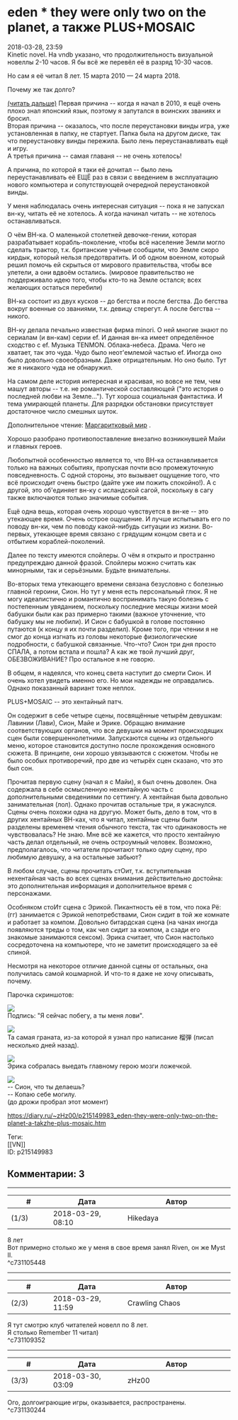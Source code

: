 eden \* they were only two on the planet, а также PLUS+MOSAIC
=============================================================

  
2018-03-28, 23:59  
 Kinetic novel. На vndb указано, что продолжительность визуальной новеллы 2-10 часов. Я бы всё же перевёл её в разряд 10-30 часов.   
   
 Но сам я её читал 8 лет. 15 марта 2010 — 24 марта 2018.   
   
 Почему же так долго?   
   
  [(читать дальше)](https://zHz00.diary.ru/p215149983.htm?index=1#linkmore215149983m1)    Первая причина -- когда я начал в 2010, я ещё очень плохо знал японский язык, поэтому я запутался в воинских званиях и бросил.   
 Вторая причина -- оказалось, что после переустановки винды игра, уже установленная в папку, не стартует. Папка была на другом диске, так что переустановку винды пережила. Было лень переустанавливать ещё и игру.   
 А третья причина -- самая главаня -- не очень хотелось!   
   
 А причина, по которой я таки её дочитал -- было лень переустанавливать её ЕЩЁ раз в связи с введением в эксплуатацию нового компьютера и сопутствующей очередной переустановкой винды.   
   
 У меня наблюдалась очень интересная ситуация -- пока я не запускал вн-ку, читать её не хотелось. А когда начинал читать -- не хотелось останавливаться.   
   
 О чём ВН-ка. О маленькой столетней девочке-гении, которая разрабатывает корабль-поколение, чтобы всё население Земли могло сделать трактор, т.к. британские учёные сообщили, что Земле скоро кирдык, который нельзя предотвратить. И об одном военном, который решил помочь ей скрыться от мирового правительства, чтобы все улетели, а они вдвоём остались. (мировое правительство не поддерживало идею того, чтобы кто-то на Земле остался; всех желающих остаться перебили)   
   
 ВН-ка состоит из двух кусков -- до бегства и после бегства. До бегства вокруг военные со званиями, т.к. девицу стерегут. А после бегства -- никого.   
   
 ВН-ку делала печально известная фирма minori. О ней многие знают по сериалам (и вн-кам) серии ef. И данная вн-ка имеет определённое сходство с ef. Музыка TENMON. Облака-небеса. Драма. Чего не хватает, так это чуда. Чудо было неот'емлемой частью ef. Иногда оно было довольно своеобразным. Даже отрицательным. Но оно было. Тут же я никакого чуда не обнаружил.   
   
 На самом деле история интересная и красивая, но вовсе не тем, чем машут авторы -- т.е. не романтической составляющей ("это история о последней любви на Земле..."). Тут хороша социальная фантастика. И тема умирающей планеты. Для разрядки обстановки присутствует достаточное число смешных шуток.   
   
 Дополнительное чтение:  [Маргаритковый мир](https://ru.wikipedia.org/wiki/%D0%9C%D0%B0%D1%80%D0%B3%D0%B0%D1%80%D0%B8%D1%82%D0%BA%D0%BE%D0%B2%D1%8B%D0%B9_%D0%9C%D0%B8%D1%80)  .   
   
 Хорошо разобрано противопоставление внезапно возникнувшей Майи и главных героев.   
   
 Любопытной особенностью является то, что ВН-ка останавливается только на важных событиях, пропуская почти всю промежуточную повседневность. С одной стороны, это вызывает ощущение того, что всё происходит очень быстро (дайте уже им пожить спокойно!). А с другой, это об'единяет вн-ку с исландской сагой, поскольку в сагу также включаются только значимые события.   
   
 Ещё одна вещь, которая очень хорошо чувствуется в вн-ке -- это утекающее время. Очень острое ощущение. И лучше испытывать его по поводу вн-ки, чем по поводу какой-нибудь ситуации из жизни. Во-первых, утекающее время связано с грядущим концом света и с отбытием кораблей-поколений.   
   
 Далее по тексту имеются спойлеры. О чём я открыто и пространно предупреждаю данной фразой. Спойлеры можно считать как минорными, так и серьёзными. Будьте внимательны.   
   
 Во-вторых тема утекающего времени связана безусловно с болезнью главной героини, Сион. Но тут у меня есть персональный глюк. Я не могу идеалистично и романтично воспринимать такую болезнь с постепенным увяданием, поскольку последние месяцы жизни моей бабушки были как раз примерно такими (важное уточнение, что бабушку мы не любили). И Сион с бабушкой в голове постоянно путаются (к концу я их почти разделил). Кроме того, при чтении я не смог до конца изгнать из головы некоторые физиологические подробности, с бабушкой связанные. Что-что? Сион три дня просто СПАЛА, а потом встала и пошла? А как же твой лучший друг, ОБЕЗВОЖИВАНИЕ? Про остальное я не говорю.   
   
 В общем, я надеялся, что конец света наступит до смерти Сион. И очень хотел увидеть именно его. Но мои надежды не оправдались. Однако показанный вариант тоже неплох.   
   
 PLUS+MOSAIC -- это хентайный патч.   
   
 Он содержит в себе четыре сцены, посвящённые четырём девушкам: Лавинии (Лави), Сион, Майе и Эрике. Обращаю внимание соответствующих органов, что все девушки на момент происходящих сцен были совершеннолетними. Запускаются сцены из отдельного меню, которое становится доступно после прохождения основного сюжета. В принципе, они хорошо увязываются с сюжетом. Чтобы не было особых противоречий, про две из четырёх сцен сказано, что это был сон.   
   
 Прочитав первую сцену (начал я с Майи), я был очень доволен. Она содержала в себе осмысленную нехентайную часть с дополнительными сведениями по сеттингу. А хентайная была довольно занимательная (лол). Однако прочитав остальные три, я ужаснулся. Сцены очень похожи одна на другую. Может быть, дело в том, что в других хентайных ВН-ках, что я читал, хентайные сцены были разделены временем чтения обычного текста, так что одинаковость не чувствовалась? Не знаю. Мне всё же кажется, что просто хентайную часть делал отдельный, не очень остроумный человек. Возможно, предполагалось, что читатели прочитают только одну сцену, про любимую девушку, а на остальные забьют?   
   
 В любом случае, сцены прочитать стОит, т.к. вступительная нехентайная часть во всех сценах внимания действительно достойна: это дополнительная информация и дополнительное время с персонажами.   
   
 Особняком стоИт сцена с Эрикой. Пикантность её в том, что пока Рё: (гг) занимается с Эрикой непотребствами, Сион сидит в той же комнате и работает за компом. Довольно битардская сцена (на чанах иногда появляются треды о том, как чел сидит за компом, а сзади его знакомые занимаются сексом). Эрика считает, что Сион настолько сосредоточена на компьютере, что не заметит происходящего за её спиной.   
   
 Несмотря на некоторое отличие данной сцены от остальных, она получилась самой кошмарной. И что-то я даже не хочу описывать, почему.   
   
 Парочка скриншотов:   
   
    
  [![](pics/hYEN4yUl.jpg)](https://i.imgur.com/hYEN4yU.jpg)    
 Подпись: "Я сейчас побегу, а ты меня лови".   
   
  [![](pics/0h2OQ9Jl.png)](https://i.imgur.com/0h2OQ9J.png)    
 Та самая граната, из-за которой я узнал про написание 榴弾 (писал несколько дней назад).   
   
  [![](pics/v1Oa5u1l.png)](https://i.imgur.com/v1Oa5u1.png)    
 Эрика собралась выедать главному герою мозги ложечкой.   
   
  [![](pics/utaCjWtl.jpg)](https://i.imgur.com/utaCjWt.jpg)    
 -- Сион, что ты делаешь?   
 -- Копаю себе могилу.   
 (до дрожи пробрал этот момент)   
    
     
  
<https://diary.ru/~zHz00/p215149983_eden-they-were-only-two-on-the-planet-a-takzhe-plus-mosaic.htm>  
  
Теги:  
[[VN]]  
ID: p215149983  


Комментарии: 3
--------------

  


---



|         #         |              Дата              |                     Автор                     |           ID           |
| --- | --- | --- | --- |
| (1/3) | 2018-03-29, 08:10 | Hikedaya | c731105448 |

  
  8 лет    
 Вот примерно столько же у меня в свое время занял Riven, он же Myst II.   
 ^c731105448

---



|         #         |              Дата              |                     Автор                     |           ID           |
| --- | --- | --- | --- |
| (2/3) | 2018-03-29, 11:59 | Crawling Chaos | c731109352 |

  
 Я тут смотрю клуб читателей новелл по 8 лет.   
 Я столько Remember 11 читал)   
 ^c731109352

---



|         #         |              Дата              |                     Автор                     |           ID           |
| --- | --- | --- | --- |
| (3/3) | 2018-03-30, 03:09 | zHz00 | c731130244 |

  
 Ого, долгоиграющие игры, оказывается, распространены.   
 ^c731130244
